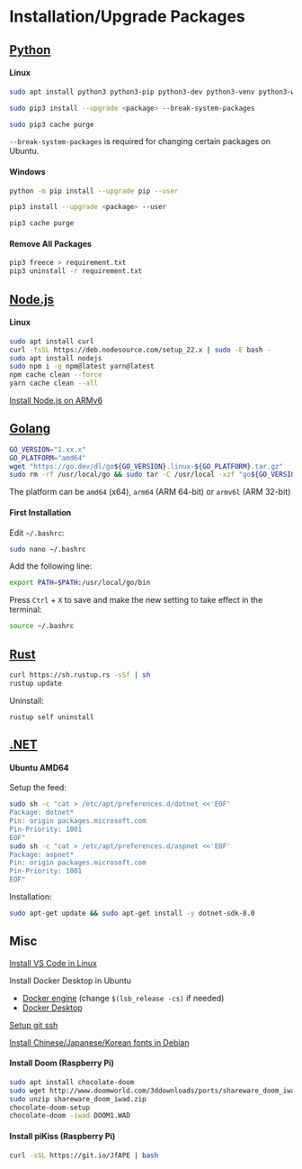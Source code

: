 # Installation/Upgrade Packages

## [Python](https://www.python.org/downloads/)

#### Linux

```bash
sudo apt install python3 python3-pip python3-dev python3-venv python3-wheel python3-setuptools

sudo pip3 install --upgrade <package> --break-system-packages

sudo pip3 cache purge
```

`--break-system-packages` is required for changing certain packages on Ubuntu.

#### Windows

```bash
python -m pip install --upgrade pip --user

pip3 install --upgrade <package> --user

pip3 cache purge
```

#### Remove All Packages

```bash
pip3 freece > requirement.txt
pip3 uninstall -r requirement.txt
```

## [Node.js](https://nodejs.org/zh-tw/download)

#### Linux

```bash
sudo apt install curl
curl -fsSL https://deb.nodesource.com/setup_22.x | sudo -E bash -
sudo apt install nodejs
sudo npm i -g npm@latest yarn@latest
npm cache clean --force
yarn cache clean --all
```

[Install Node.js on ARMv6](https://blog.rodrigograca.com/how-to-install-latest-nodejs-on-raspberry-pi-0-w/)

## [Golang](https://go.dev/dl/)

```bash
GO_VERSION="1.xx.x"
GO_PLATFORM="amd64"
wget "https://go.dev/dl/go${GO_VERSION}.linux-${GO_PLATFORM}.tar.gz"
sudo rm -rf /usr/local/go && sudo tar -C /usr/local -xzf "go${GO_VERSION}.linux-${GO_PLATFORM}.tar.gz"
```

The platform can be `amd64` (x64), `arm64` (ARM 64-bit) or `armv6l` (ARM 32-bit)

#### First Installation

Edit ```~/.bashrc```:

```bash
sudo nano ~/.bashrc
```

Add the following line:

```bash
export PATH=$PATH:/usr/local/go/bin
```

Press `Ctrl` + `X` to save and make the new setting to take effect in the terminal:

```bash
source ~/.bashrc
```

## [Rust](https://www.rust-lang.org/tools/install)

```bash
curl https://sh.rustup.rs -sSf | sh
rustup update
```

Uninstall:

```
rustup self uninstall
```

## [.NET](https://dotnet.microsoft.com/zh-tw/download)

#### Ubuntu AMD64

Setup the feed:

```bash
sudo sh -c "cat > /etc/apt/preferences.d/dotnet <<'EOF'
Package: dotnet*
Pin: origin packages.microsoft.com
Pin-Priority: 1001
EOF"
sudo sh -c "cat > /etc/apt/preferences.d/aspnet <<'EOF'
Package: aspnet*
Pin: origin packages.microsoft.com
Pin-Priority: 1001
EOF"
```

Installation:

```bash
sudo apt-get update && sudo apt-get install -y dotnet-sdk-8.0
```

## Misc

[Install VS Code in Linux](https://code.visualstudio.com/docs/setup/linux)

Install Docker Desktop in Ubuntu
* [Docker engine](https://docs.docker.com/engine/install/ubuntu/) (change `$(lsb_release -cs)` if needed)
* [Docker Desktop](https://docs.docker.com/desktop/install/ubuntu/)

[Setup git ssh](https://kbroman.org/github_tutorial/pages/first_time.html)

[Install Chinese/Japanese/Korean fonts in Debian](https://help.accusoft.com/PrizmDoc/v12.2/HTML/Installing_Asian_Fonts_on_Ubuntu_and_Debian.html)

#### Install Doom (Raspberry Pi)

```bash
sudo apt install chocolate-doom
sudo wget http://www.doomworld.com/3ddownloads/ports/shareware_doom_iwad.zip
sudo unzip shareware_doom_iwad.zip
chocolate-doom-setup
chocolate-doom -iwad DOOM1.WAD
```

#### Install piKiss (Raspberry Pi)

```bash
curl -sSL https://git.io/JfAPE | bash
```
